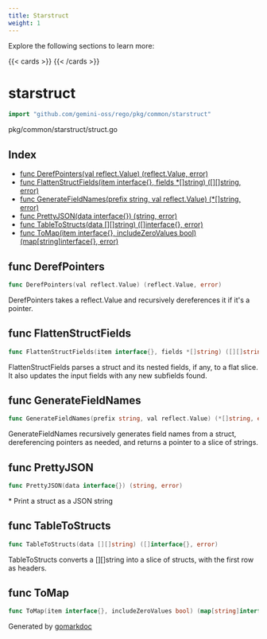 ```yaml
---
title: Starstruct
weight: 1
---
```

Explore the following sections to learn more:

{{< cards >}}
{{< /cards >}}

<!-- gomarkdoc:embed:start -->

<!-- Code generated by gomarkdoc. DO NOT EDIT -->

# starstruct

```go
import "github.com/gemini-oss/rego/pkg/common/starstruct"
```

pkg/common/starstruct/struct.go

## Index

- [func DerefPointers\(val reflect.Value\) \(reflect.Value, error\)](<#DerefPointers>)
- [func FlattenStructFields\(item interface\{\}, fields \*\[\]string\) \(\[\]\[\]string, error\)](<#FlattenStructFields>)
- [func GenerateFieldNames\(prefix string, val reflect.Value\) \(\*\[\]string, error\)](<#GenerateFieldNames>)
- [func PrettyJSON\(data interface\{\}\) \(string, error\)](<#PrettyJSON>)
- [func TableToStructs\(data \[\]\[\]string\) \(\[\]interface\{\}, error\)](<#TableToStructs>)
- [func ToMap\(item interface\{\}, includeZeroValues bool\) \(map\[string\]interface\{\}, error\)](<#ToMap>)


<a name="DerefPointers"></a>
## func DerefPointers

```go
func DerefPointers(val reflect.Value) (reflect.Value, error)
```

DerefPointers takes a reflect.Value and recursively dereferences it if it's a pointer.

<a name="FlattenStructFields"></a>
## func FlattenStructFields

```go
func FlattenStructFields(item interface{}, fields *[]string) ([][]string, error)
```

FlattenStructFields parses a struct and its nested fields, if any, to a flat slice. It also updates the input fields with any new subfields found.

<a name="GenerateFieldNames"></a>
## func GenerateFieldNames

```go
func GenerateFieldNames(prefix string, val reflect.Value) (*[]string, error)
```

GenerateFieldNames recursively generates field names from a struct, dereferencing pointers as needed, and returns a pointer to a slice of strings.

<a name="PrettyJSON"></a>
## func PrettyJSON

```go
func PrettyJSON(data interface{}) (string, error)
```

\* Print a struct as a JSON string

<a name="TableToStructs"></a>
## func TableToStructs

```go
func TableToStructs(data [][]string) ([]interface{}, error)
```

TableToStructs converts a \[\]\[\]string into a slice of structs, with the first row as headers.

<a name="ToMap"></a>
## func ToMap

```go
func ToMap(item interface{}, includeZeroValues bool) (map[string]interface{}, error)
```



Generated by [gomarkdoc](<https://github.com/princjef/gomarkdoc>)


<!-- gomarkdoc:embed:end -->
